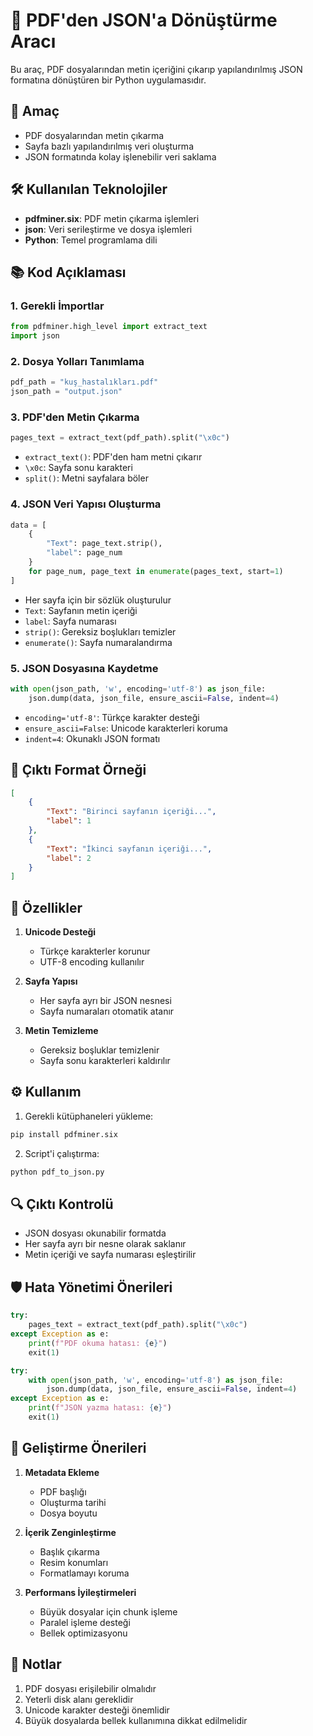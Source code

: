 # 📄 PDF'den JSON'a Dönüştürme Aracı

Bu araç, PDF dosyalarından metin içeriğini çıkarıp yapılandırılmış JSON formatına dönüştüren bir Python uygulamasıdır.

## 🎯 Amaç

- PDF dosyalarından metin çıkarma
- Sayfa bazlı yapılandırılmış veri oluşturma
- JSON formatında kolay işlenebilir veri saklama

## 🛠️ Kullanılan Teknolojiler

- **pdfminer.six**: PDF metin çıkarma işlemleri
- **json**: Veri serileştirme ve dosya işlemleri
- **Python**: Temel programlama dili

## 📚 Kod Açıklaması

### 1. Gerekli İmportlar
```python
from pdfminer.high_level import extract_text
import json
```

### 2. Dosya Yolları Tanımlama
```python
pdf_path = "kuş_hastalıkları.pdf"
json_path = "output.json"
```

### 3. PDF'den Metin Çıkarma
```python
pages_text = extract_text(pdf_path).split("\x0c")
```
- `extract_text()`: PDF'den ham metni çıkarır
- `\x0c`: Sayfa sonu karakteri
- `split()`: Metni sayfalara böler

### 4. JSON Veri Yapısı Oluşturma
```python
data = [
    {
        "Text": page_text.strip(),
        "label": page_num
    } 
    for page_num, page_text in enumerate(pages_text, start=1)
]
```
- Her sayfa için bir sözlük oluşturulur
- `Text`: Sayfanın metin içeriği
- `label`: Sayfa numarası
- `strip()`: Gereksiz boşlukları temizler
- `enumerate()`: Sayfa numaralandırma

### 5. JSON Dosyasına Kaydetme
```python
with open(json_path, 'w', encoding='utf-8') as json_file:
    json.dump(data, json_file, ensure_ascii=False, indent=4)
```
- `encoding='utf-8'`: Türkçe karakter desteği
- `ensure_ascii=False`: Unicode karakterleri koruma
- `indent=4`: Okunaklı JSON formatı

## 📂 Çıktı Format Örneği

```json
[
    {
        "Text": "Birinci sayfanın içeriği...",
        "label": 1
    },
    {
        "Text": "İkinci sayfanın içeriği...",
        "label": 2
    }
]
```

## 🔧 Özellikler

1. **Unicode Desteği**
   - Türkçe karakterler korunur
   - UTF-8 encoding kullanılır

2. **Sayfa Yapısı**
   - Her sayfa ayrı bir JSON nesnesi
   - Sayfa numaraları otomatik atanır

3. **Metin Temizleme**
   - Gereksiz boşluklar temizlenir
   - Sayfa sonu karakterleri kaldırılır

## ⚙️ Kullanım

1. Gerekli kütüphaneleri yükleme:
```bash
pip install pdfminer.six
```

2. Script'i çalıştırma:
```bash
python pdf_to_json.py
```

## 🔍 Çıktı Kontrolü

- JSON dosyası okunabilir formatda
- Her sayfa ayrı bir nesne olarak saklanır
- Metin içeriği ve sayfa numarası eşleştirilir

## 🛡️ Hata Yönetimi Önerileri

```python
try:
    pages_text = extract_text(pdf_path).split("\x0c")
except Exception as e:
    print(f"PDF okuma hatası: {e}")
    exit(1)

try:
    with open(json_path, 'w', encoding='utf-8') as json_file:
        json.dump(data, json_file, ensure_ascii=False, indent=4)
except Exception as e:
    print(f"JSON yazma hatası: {e}")
    exit(1)
```

## 🚀 Geliştirme Önerileri

1. **Metadata Ekleme**
   - PDF başlığı
   - Oluşturma tarihi
   - Dosya boyutu

2. **İçerik Zenginleştirme**
   - Başlık çıkarma
   - Resim konumları
   - Formatlamayı koruma

3. **Performans İyileştirmeleri**
   - Büyük dosyalar için chunk işleme
   - Paralel işleme desteği
   - Bellek optimizasyonu

## 📝 Notlar

1. PDF dosyası erişilebilir olmalıdır
2. Yeterli disk alanı gereklidir
3. Unicode karakter desteği önemlidir
4. Büyük dosyalarda bellek kullanımına dikkat edilmelidir
